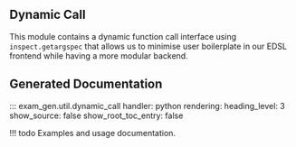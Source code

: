 ## Dynamic Call

This module contains a dynamic function call interface using `inspect.getargspec`
that allows us to minimise user boilerplate in our EDSL frontend while having a 
more modular backend. 

## Generated Documentation 

::: exam_gen.util.dynamic_call
    handler: python
    rendering: 
      heading_level: 3 
      show_source: false
      show_root_toc_entry: false

!!! todo
    Examples and usage documentation.
